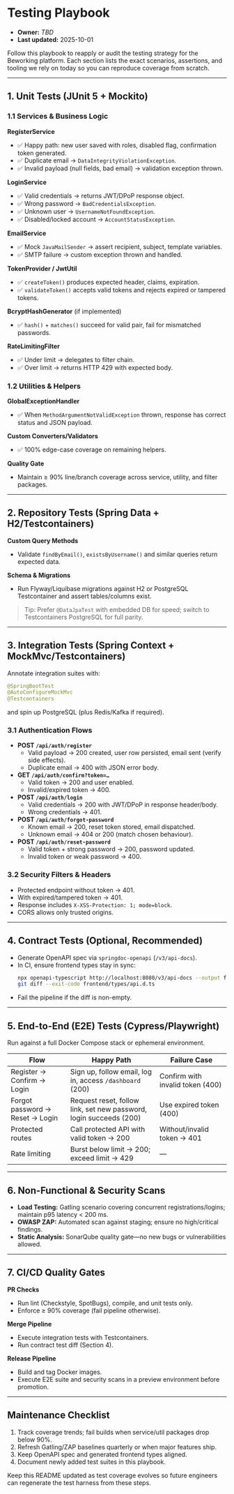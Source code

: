 # Testing Playbook
- **Owner:** _TBD_
- **Last updated:** 2025-10-01

Follow this playbook to reapply or audit the testing strategy for the Beworking platform. Each section lists the exact scenarios, assertions, and tooling we rely on today so you can reproduce coverage from scratch.

---

## 1. Unit Tests (JUnit 5 + Mockito)

### 1.1 Services & Business Logic

**RegisterService**
- ✅ Happy path: new user saved with roles, disabled flag, confirmation token generated.
- ✅ Duplicate email → `DataIntegrityViolationException`.
- ✅ Invalid payload (null fields, bad email) → validation exception thrown.

**LoginService**
- ✅ Valid credentials → returns JWT/DPoP response object.
- ✅ Wrong password → `BadCredentialsException`.
- ✅ Unknown user → `UsernameNotFoundException`.
- ✅ Disabled/locked account → `AccountStatusException`.

**EmailService**
- ✅ Mock `JavaMailSender` → assert recipient, subject, template variables.
- ✅ SMTP failure → custom exception thrown and handled.

**TokenProvider / JwtUtil**
- ✅ `createToken()` produces expected header, claims, expiration.
- ✅ `validateToken()` accepts valid tokens and rejects expired or tampered tokens.

**BcryptHashGenerator** (if implemented)
- ✅ `hash()` + `matches()` succeed for valid pair, fail for mismatched passwords.

**RateLimitingFilter**
- ✅ Under limit → delegates to filter chain.
- ✅ Over limit → returns HTTP 429 with expected body.

### 1.2 Utilities & Helpers

**GlobalExceptionHandler**
- ✅ When `MethodArgumentNotValidException` thrown, response has correct status and JSON payload.

**Custom Converters/Validators**
- ✅ 100% edge-case coverage on remaining helpers.

**Quality Gate**
- Maintain ≥ 90% line/branch coverage across service, utility, and filter packages.

---

## 2. Repository Tests (Spring Data + H2/Testcontainers)

**Custom Query Methods**
- Validate `findByEmail()`, `existsByUsername()` and similar queries return expected data.

**Schema & Migrations**
- Run Flyway/Liquibase migrations against H2 or PostgreSQL Testcontainer and assert tables/columns exist.

> Tip: Prefer `@DataJpaTest` with embedded DB for speed; switch to Testcontainers PostgreSQL for full parity.

---

## 3. Integration Tests (Spring Context + MockMvc/Testcontainers)

Annotate integration suites with:
```java
@SpringBootTest
@AutoConfigureMockMvc
@Testcontainers
```
and spin up PostgreSQL (plus Redis/Kafka if required).

### 3.1 Authentication Flows
- **POST `/api/auth/register`**
  - Valid payload → 200 created, user row persisted, email sent (verify side effects).
  - Duplicate email → 400 with JSON error body.
- **GET `/api/auth/confirm?token=…`**
  - Valid token → 200 and user enabled.
  - Invalid/expired token → 400.
- **POST `/api/auth/login`**
  - Valid credentials → 200 with JWT/DPoP in response header/body.
  - Wrong credentials → 401.
- **POST `/api/auth/forgot-password`**
  - Known email → 200, reset token stored, email dispatched.
  - Unknown email → 404 or 200 (match chosen behaviour).
- **POST `/api/auth/reset-password`**
  - Valid token + strong password → 200, password updated.
  - Invalid token or weak password → 400.

### 3.2 Security Filters & Headers
- Protected endpoint without token → 401.
- With expired/tampered token → 401.
- Response includes `X-XSS-Protection: 1; mode=block`.
- CORS allows only trusted origins.

---

## 4. Contract Tests (Optional, Recommended)

- Generate OpenAPI spec via `springdoc-openapi` (`/v3/api-docs`).
- In CI, ensure frontend types stay in sync:
  ```bash
  npx openapi-typescript http://localhost:8080/v3/api-docs --output frontend/types/api.d.ts
  git diff --exit-code frontend/types/api.d.ts
  ```
- Fail the pipeline if the diff is non-empty.

---

## 5. End-to-End (E2E) Tests (Cypress/Playwright)

Run against a full Docker Compose stack or ephemeral environment.

| Flow | Happy Path | Failure Case |
| --- | --- | --- |
| Register → Confirm → Login | Sign up, follow email, log in, access `/dashboard` (200) | Confirm with invalid token (400) |
| Forgot password → Reset → Login | Request reset, follow link, set new password, login succeeds (200) | Use expired token (400) |
| Protected routes | Call protected API with valid token → 200 | Without/invalid token → 401 |
| Rate limiting | Burst below limit → 200; exceed limit → 429 | — |

---

## 6. Non-Functional & Security Scans
- **Load Testing:** Gatling scenario covering concurrent registrations/logins; maintain p95 latency < 200 ms.
- **OWASP ZAP:** Automated scan against staging; ensure no high/critical findings.
- **Static Analysis:** SonarQube quality gate—no new bugs or vulnerabilities allowed.

---

## 7. CI/CD Quality Gates

**PR Checks**
- Run lint (Checkstyle, SpotBugs), compile, and unit tests only.
- Enforce ≥ 90% coverage (fail pipeline otherwise).

**Merge Pipeline**
- Execute integration tests with Testcontainers.
- Run contract test diff (Section 4).

**Release Pipeline**
- Build and tag Docker images.
- Execute E2E suite and security scans in a preview environment before promotion.

---

## Maintenance Checklist
1. Track coverage trends; fail builds when service/util packages drop below 90%.
2. Refresh Gatling/ZAP baselines quarterly or when major features ship.
3. Keep OpenAPI spec and generated frontend types aligned.
4. Document newly added test suites in this playbook.

Keep this README updated as test coverage evolves so future engineers can regenerate the test harness from these steps.
